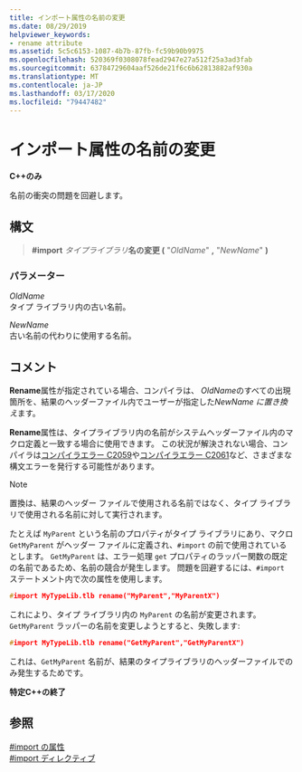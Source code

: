 ```yaml
---
title: インポート属性の名前の変更
ms.date: 08/29/2019
helpviewer_keywords:
- rename attribute
ms.assetid: 5c5c6153-1087-4b7b-87fb-fc59b90b9975
ms.openlocfilehash: 520369f0308078fead2947e27a512f25a3ad3fab
ms.sourcegitcommit: 63784729604aaf526de21f6c6b62813882af930a
ms.translationtype: MT
ms.contentlocale: ja-JP
ms.lasthandoff: 03/17/2020
ms.locfileid: "79447482"
---
```

# <a name="rename-import-attribute"></a>インポート属性の名前の変更

**C++のみ**

名前の衝突の問題を回避します。

## <a name="syntax"></a>構文

> **#import** *タイプライブラリ***名の変更 (** "*OldName*" **,** "*NewName*" **)**

### <a name="parameters"></a>パラメーター

*OldName*\
タイプ ライブラリ内の古い名前。

*NewName*\
古い名前の代わりに使用する名前。

## <a name="remarks"></a>コメント

**Rename**属性が指定されている場合、コンパイラは、 *OldName*のすべての出現箇所を、結果のヘッダーファイル内でユーザーが指定した*NewName* *に置き換え*ます。

**Rename**属性は、タイプライブラリ内の名前がシステムヘッダーファイル内のマクロ定義と一致する場合に使用できます。 この状況が解決されない場合、コンパイラは[コンパイラエラー C2059](../error-messages/compiler-errors-1/compiler-error-c2059.md)や[コンパイラエラー C2061](../error-messages/compiler-errors-1/compiler-error-c2061.md)など、さまざまな構文エラーを発行する可能性があります。

> [!NOTE]
> 置換は、結果のヘッダー ファイルで使用される名前ではなく、タイプ ライブラリで使用される名前に対して実行されます。

たとえば `MyParent` という名前のプロパティがタイプ ライブラリにあり、マクロ `GetMyParent` がヘッダー ファイルに定義され、`#import` の前で使用されているとします。 `GetMyParent` は、エラー処理 `get` プロパティのラッパー関数の既定の名前であるため、名前の競合が発生します。 問題を回避するには、`#import` ステートメント内で次の属性を使用します。

```cpp
#import MyTypeLib.tlb rename("MyParent","MyParentX")
```

これにより、タイプ ライブラリ内の `MyParent` の名前が変更されます。 `GetMyParent` ラッパーの名前を変更しようとすると、失敗します:

```cpp
#import MyTypeLib.tlb rename("GetMyParent","GetMyParentX")
```

これは、`GetMyParent` 名前が、結果のタイプライブラリのヘッダーファイルでのみ発生するためです。

**特定C++の終了**

## <a name="see-also"></a>参照

[#import の属性](../preprocessor/hash-import-attributes-cpp.md)\
[#import ディレクティブ](../preprocessor/hash-import-directive-cpp.md)
